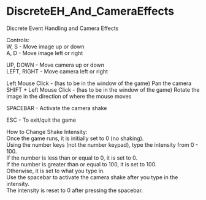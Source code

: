# DiscreteEH_And_CameraEffects
Discrete Event Handling and Camera Effects

Controls:\
W, S - Move image up or down\
A, D - Move image left or right

UP, DOWN - Move camera up or down\
LEFT, RIGHT - Move camera left or right

Left Mouse Click - (has to be in the window of the game) Pan the camera\
SHIFT + Left Mouse Click - (has to be in the window of the game) Rotate the image in the direction of where the mouse moves

SPACEBAR - Activate the camera shake

ESC - To exit/quit the game

How to Change Shake Intensity:\
Once the game runs, it is initially set to 0 (no shaking).\
Using the number keys (not the number keypad), type the intensity from 0 - 100.\
If the number is less than or equal to 0, it is set to 0.\
If the number is greater than or equal to 100, it is set to 100.\
Otherwise, it is set to what you type in.\
Use the spacebar to activate the camera shake after you type in the intensity.\
The intensity is reset to 0 after pressing the spacebar.
